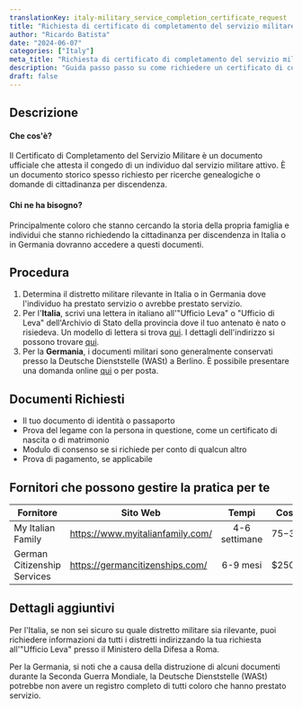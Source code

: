 ```yaml
---
translationKey: italy-military_service_completion_certificate_request
title: "Richiesta di certificato di completamento del servizio militare"
author: "Ricardo Batista"
date: "2024-06-07"
categories: ["Italy"]
meta_title: "Richiesta di certificato di completamento del servizio militare per scopi genealogici e di cittadinanza"
description: "Guida passo passo su come richiedere un certificato di completamento del servizio militare in Italia e in Germania."
draft: false
---
```


## Descrizione
#### Che cos'è?
Il Certificato di Completamento del Servizio Militare è un documento ufficiale che attesta il congedo di un individuo dal servizio militare attivo. È un documento storico spesso richiesto per ricerche genealogiche o domande di cittadinanza per discendenza.

#### Chi ne ha bisogno?
Principalmente coloro che stanno cercando la storia della propria famiglia e individui che stanno richiedendo la cittadinanza per discendenza in Italia o in Germania dovranno accedere a questi documenti.

## Procedura

1. Determina il distretto militare rilevante in Italia o in Germania dove l'individuo ha prestato servizio o avrebbe prestato servizio.
2. Per l'**Italia**, scrivi una lettera in italiano all'"Ufficio Leva" o "Ufficio di Leva" dell'Archivio di Stato della provincia dove il tuo antenato è nato o risiedeva.
     Un modello di lettera si trova [qui](http://www.circolocalabrese.org/resources/letters/military.asp). I dettagli dell'indirizzo si possono trovare [qui](http://www.antenati.san.beniculturali.it/v/Archivio+di+Stato+di+Campobasso/Stato+civile+italiano/Campobasso/Nati/1871/007330246_00036.jpg.html?g2_imageViewsIndex=0).
3. Per la **Germania**, i documenti militari sono generalmente conservati presso la Deutsche Dienststelle (WASt) a Berlino. È possibile presentare una domanda online [qui](https://www.dd-wast.de/en/info-service-enquiries-enquiry-form.html) o per posta.

## Documenti Richiesti
- Il tuo documento di identità o passaporto
- Prova del legame con la persona in questione, come un certificato di nascita o di matrimonio
- Modulo di consenso se si richiede per conto di qualcun altro
- Prova di pagamento, se applicabile

## Fornitori che possono gestire la pratica per te

| Fornitore        |     Sito Web     |     Tempi    |       Costo      |
| --------------- | --------------- |  :-------------: | :-------------: |
| My Italian Family |  https://www.myitalianfamily.com/ |    4-6 settimane    |  $75-$300 |
| German Citizenship Services | https://germancitizenships.com/ | 6-9 mesi |   $2500+   |

## Dettagli aggiuntivi
Per l'Italia, se non sei sicuro su quale distretto militare sia rilevante, puoi richiedere informazioni da tutti i distretti indirizzando la tua richiesta all'"Ufficio Leva" presso il Ministero della Difesa a Roma.

Per la Germania, si noti che a causa della distruzione di alcuni documenti durante la Seconda Guerra Mondiale, la Deutsche Dienststelle (WASt) potrebbe non avere un registro completo di tutti coloro che hanno prestato servizio.